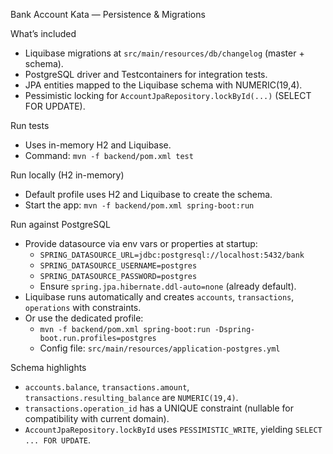 Bank Account Kata — Persistence & Migrations

What’s included
- Liquibase migrations at `src/main/resources/db/changelog` (master + schema).
- PostgreSQL driver and Testcontainers for integration tests.
- JPA entities mapped to the Liquibase schema with NUMERIC(19,4).
- Pessimistic locking for `AccountJpaRepository.lockById(...)` (SELECT FOR UPDATE).

Run tests
- Uses in-memory H2 and Liquibase.
- Command: `mvn -f backend/pom.xml test`

Run locally (H2 in-memory)
- Default profile uses H2 and Liquibase to create the schema.
- Start the app: `mvn -f backend/pom.xml spring-boot:run`

Run against PostgreSQL
- Provide datasource via env vars or properties at startup:
  - `SPRING_DATASOURCE_URL=jdbc:postgresql://localhost:5432/bank`
  - `SPRING_DATASOURCE_USERNAME=postgres`
  - `SPRING_DATASOURCE_PASSWORD=postgres`
  - Ensure `spring.jpa.hibernate.ddl-auto=none` (already default).
- Liquibase runs automatically and creates `accounts`, `transactions`, `operations` with constraints.
- Or use the dedicated profile:
  - `mvn -f backend/pom.xml spring-boot:run -Dspring-boot.run.profiles=postgres`
  - Config file: `src/main/resources/application-postgres.yml`

Schema highlights
- `accounts.balance`, `transactions.amount`, `transactions.resulting_balance` are `NUMERIC(19,4)`.
- `transactions.operation_id` has a UNIQUE constraint (nullable for compatibility with current domain).
- `AccountJpaRepository.lockById` uses `PESSIMISTIC_WRITE`, yielding `SELECT ... FOR UPDATE`.
